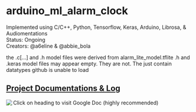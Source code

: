 # arduino_ml_alarm_clock
Implemented using C/C++, Python, Tensorflow, Keras, Arduino, Librosa, & Audiomentations <br>
Status: Ongoing <br>
Creators: @a6eline & @abbie_bola

the .c[...] and .h model files were derived from alarm_lite_model.tflite
.h and .keras model files may appear empty. They are not. The just contain datatypes github is unable to load
## [Project Documentations & Log](https://docs.google.com/document/d/1WiQw86Ue8yddEHVPHRZVkMrpHQOxgGgfX3WtC2Yl9dU/edit?usp=sharing)
Click on heading to visit Google Doc (highly recommended)
<img align="left" src="https://github.com/user-attachments/assets/6ddc1d16-701f-4b6f-b7a4-b18933028ffa"/> 

